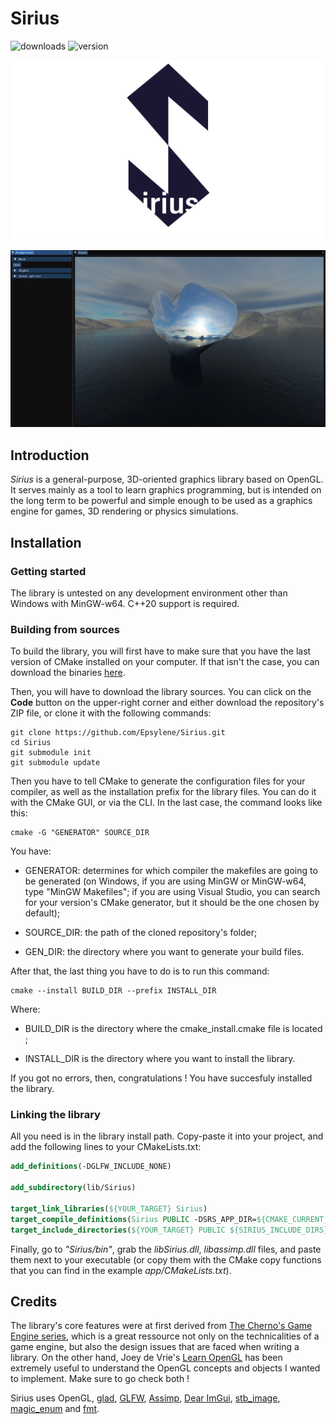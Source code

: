 # Sirius

![downloads](https://img.shields.io/github/downloads/epsylene/Sirius/total?style=flat-square)
![version](https://img.shields.io/github/v/release/epsylene/Sirius?color=blue&label=version&style=flat-square)

![Sirius logo](imgs/Sirius.png)

![A window containing several panels with options and a scene containing objects.](imgs/app.png "Sirius app window")

## Introduction

*Sirius* is a general-purpose, 
3D-oriented graphics library based 
on OpenGL. It serves mainly as a 
tool to learn graphics programming, 
but is intended on the long term to
be powerful and simple enough to be
used as a graphics engine for games,
3D rendering or physics simulations.

## Installation
### Getting started

The library is untested on any development
environment other than Windows with MinGW-w64. C++20
support is required.

### Building from sources

To build the library, you will first have
to make sure that you have the last version
of CMake installed on your computer. If
that isn't the case, you can download the 
binaries [here](https://cmake.org/download/).

Then, you will have to download the library
sources. You can click on the **Code** button
on the upper-right corner and either download
the repository's ZIP file, or clone
it with the following commands:

```shell
git clone https://github.com/Epsylene/Sirius.git
cd Sirius
git submodule init
git submodule update
```

Then you have to tell CMake to generate
the configuration files for your compiler,
as well as the installation prefix for the
library files. You can do it with the CMake
GUI, or via the CLI. In the last case, the
command looks like this:

```shell
cmake -G "GENERATOR" SOURCE_DIR
```

You have:
* GENERATOR: determines for which
  compiler the makefiles are going to be 
  generated (on Windows, if you are using
  MinGW or MinGW-w64, type "MinGW Makefiles";
  if you are using Visual Studio, you can search for 
  your version's CMake generator, but it should be the
  one chosen by default);

* SOURCE_DIR: the path of the cloned
  repository's folder;

* GEN_DIR: the directory where you want to generate your build files.

After that, the last thing you have to do is to run this
command:

```shell
cmake --install BUILD_DIR --prefix INSTALL_DIR
```

Where:
* BUILD_DIR is the directory where the cmake_install.cmake file is located ;

* INSTALL_DIR is the directory where you want to install the library.

If you got no errors, then, congratulations ! You have succesfuly installed the library.

### Linking the library

All you need is in the library install path.
Copy-paste it into your project, and add the
following lines to your CMakeLists.txt:

```cmake
add_definitions(-DGLFW_INCLUDE_NONE)

add_subdirectory(lib/Sirius)

target_link_libraries(${YOUR_TARGET} Sirius)
target_compile_definitions(Sirius PUBLIC -DSRS_APP_DIR=${CMAKE_CURRENT_SOURCE_DIR})
target_include_directories(${YOUR_TARGET} PUBLIC ${SIRIUS_INCLUDE_DIRS})
```

Finally, go to *"Sirius/bin"*, grab the *libSirius.dll*, *libassimp.dll* files, and paste them next to
your executable (or copy them with the CMake copy functions
that you can find in the example *app/CMakeLists.txt*).

## Credits

The library's core features were at first
derived from [The Cherno's
Game Engine series](https://www.youtube.com/playlist?list=PLlrATfBNZ98dC-V-N3m0Go4deliWHPFwT),
which is a great ressource not only on
the technicalities of a game engine,
but also the design issues that are faced
when writing a library. On the other hand, 
Joey de Vrie's [Learn OpenGL](https://learnopengl.com/) 
has been extremely useful to understand the OpenGL concepts
and objects I wanted to implement. Make sure to go check both !

Sirius uses OpenGL, [glad](https://glad.dav1d.de/), [GLFW](https://www.glfw.org/),
[Assimp](https://www.assimp.org/), [Dear ImGui](https://github.com/ocornut/imgui),
[stb_image](https://github.com/nothings/stb/blob/master/stb_image.h), 
[magic_enum](https://github.com/Neargye/magic_enum) 
and [fmt](https://github.com/fmtlib/fmt).
